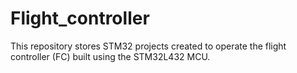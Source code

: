 # Flight_controller
This repository stores STM32 projects created to operate the flight controller (FC) built using the STM32L432 MCU.
